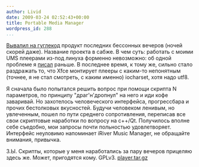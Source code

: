 ```yaml
---
author: Livid
date: 2009-03-24 02:52:43+00:00
title: Portable Media Manager
wordpress_id: 288
...
```


[Вывалил на гуглекод](http://code.google.com/p/portablemediamanager/)
продукт последних бессонных вечеров (ночей скорей даже). Название
проекта в сабже.
В чем суть: работать с моими UMS плеерами из-под линуха форменно
невозможно: об одной проблеме я [писал](/posts/2008-09-02-%D0%BA%D0%BE%D0%BF%D0%B8%D1%80%D0%BE%D0%B2%D0%B0%D0%BD%D0%B8%D0%B5-%D0%B2-%D0%B0%D0%BB%D1%84%D0%B0%D0%B2%D0%B8%D1%82%D0%BD%D0%BE%D0%BC-%D0%BF%D0%BE%D1%80%D1%8F%D0%B4%D0%BA%D0%B5.html)
раньше. В последнее время, к тому же, сильно стало раздражать то, что
Xfce монтирует плееры с каким-то непонятным (точнее, я не стал смотреть,
с каким именно) iocharset, хотя надо utf8.

<!--more-->


Я сначала было попытался решить вопрос при помощи скрипта N параметров,
по принципу "драг'н'дропнул" на него и иди кофе заваривай. Но захотелось
человеческого интерфейса, прогрессбара и прочих бестолковых вкусностей.
Будучи человеком ленивым, но увлеченным, пошел по пути среднего
сопротивления, переписав все свои скриптовые наработки по вопросу на
c++/Qt. Получилось вполне себе съедобно, мои запросы почти польностью
удовлетворяет. Интерфейс неуловимо напоминает iRiver Music Manager, не
обращайте внимания, привычка.

З.Ы. Скрипты, которые у меня наработались за пару вечеров прицеляю здесь
же. Может, пригодятся кому. GPLv3.
[player.tar.gz](/files/player.tar.gz)

